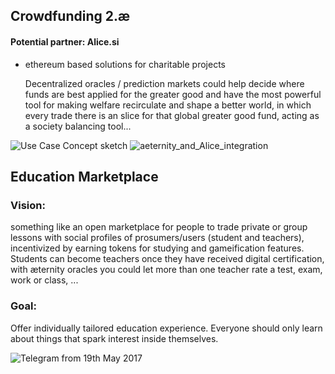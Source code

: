 ## Crowdfunding 2.æ
#### Potential partner: Alice.si 
* ethereum based solutions for charitable projects 
    
    Decentralized oracles / prediction markets could help decide where funds are best applied for the greater good and have the most powerful tool for making welfare recirculate and shape a better world, in which every trade there is an slice for that global greater good fund, acting as a society balancing tool...


![Use Case Concept sketch](https://github.com/aeternity/wiki/blob/master/AE-Crowdfund.png)
![aeternity_and_Alice_integration](https://github.com/aeternity/wiki/blob/master/AE-ALICE_integration.png)

## Education Marketplace

### Vision:

something like an open marketplace for people to trade private or group lessons with social profiles of prosumers/users (student and teachers), incentivized by earning tokens for studying and gameification features. 
Students can become teachers once they have received digital certification, with æternity oracles you could let more than one teacher rate a test, exam, work or class, ...

### Goal:

Offer individually tailored education experience. Everyone should only learn about things that spark interest inside themselves.

![Telegram from 19th May 2017](https://github.com/aeternity/wiki/blob/master/Screen%20Shot%202017-05-19%20at%207.58.30%20PM.png)


